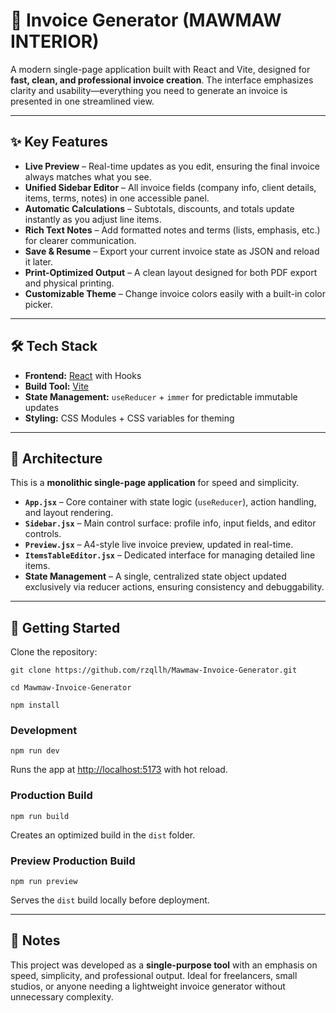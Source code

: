 # 📄 Invoice Generator (MAWMAW INTERIOR)

A modern single-page application built with React and Vite, designed for **fast, clean, and professional invoice creation**. The interface emphasizes clarity and usability—everything you need to generate an invoice is presented in one streamlined view.

---

## ✨ Key Features

* **Live Preview** – Real-time updates as you edit, ensuring the final invoice always matches what you see.
* **Unified Sidebar Editor** – All invoice fields (company info, client details, items, terms, notes) in one accessible panel.
* **Automatic Calculations** – Subtotals, discounts, and totals update instantly as you adjust line items.
* **Rich Text Notes** – Add formatted notes and terms (lists, emphasis, etc.) for clearer communication.
* **Save & Resume** – Export your current invoice state as JSON and reload it later.
* **Print-Optimized Output** – A clean layout designed for both PDF export and physical printing.
* **Customizable Theme** – Change invoice colors easily with a built-in color picker.

---

## 🛠 Tech Stack

* **Frontend:** [React](https://react.dev/) with Hooks
* **Build Tool:** [Vite](https://vitejs.dev/)
* **State Management:** `useReducer` + `immer` for predictable immutable updates
* **Styling:** CSS Modules + CSS variables for theming

---

## 🧩 Architecture

This is a **monolithic single-page application** for speed and simplicity.

* **`App.jsx`** – Core container with state logic (`useReducer`), action handling, and layout rendering.
* **`Sidebar.jsx`** – Main control surface: profile info, input fields, and editor controls.
* **`Preview.jsx`** – A4-style live invoice preview, updated in real-time.
* **`ItemsTableEditor.jsx`** – Dedicated interface for managing detailed line items.
* **State Management** – A single, centralized state object updated exclusively via reducer actions, ensuring consistency and debuggability.

---

## 🚀 Getting Started

Clone the repository:

```clone
git clone https://github.com/rzqllh/Mawmaw-Invoice-Generator.git
```
```change-dir
cd Mawmaw-Invoice-Generator
```
```intall-module
npm install
```

### Development

```run-Development
npm run dev
```

Runs the app at [http://localhost:5173](http://localhost:5173) with hot reload.

### Production Build

```Production-Build
npm run build
```

Creates an optimized build in the `dist` folder.

### Preview Production Build

```Preview-Production
npm run preview
```

Serves the `dist` build locally before deployment.

---

## 📌 Notes

This project was developed as a **single-purpose tool** with an emphasis on speed, simplicity, and professional output. Ideal for freelancers, small studios, or anyone needing a lightweight invoice generator without unnecessary complexity.
